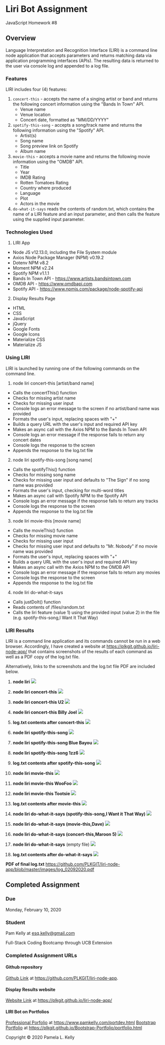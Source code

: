 # Liri Bot Assignment
JavaScript Homework #8

## Overview
Language Interpretation and Recognition Interface (LIRI) is a command line node application that accepts parameters and returns matching data via application programming interfaces (APIs).  The resulting data is returned to the user via console log and appended to a log file.

### Features
LIRI includes four (4) features:

   1. `concert-this` - accepts the name of a singing artist or band and returns the following concert information using the "Bands In Town" API.
      * Venue name
      * Venue location
      * Concert date, formatted as "MM/DD/YYYY"
   2. `spotify-this-song` - accepts a song/track name and returns the following information using the "Spotify" API.
      * Artist(s)
      * Song name
      * Song preview link on Spotify
      * Album name
   3. `movie-this` - accepts a movie name and returns the following movie information using the "OMDB" API.
      * Title
      * Year
      * IMDB Rating
      * Rotten Tomatoes Rating
      * Country where produced
      * Language
      * Plot
      * Actors in the movie
   4. `do-what-it-says` reads the contents of random.txt, which contains the name of a LIRI feature and an input parameter, and then calls the feature using the supplied input parameter.

### Technologies Used

1. LIRI App
  * Node JS v12.13.0, including the File System module
  * Axios Node Package Manager (NPM) v0.19.2
  * Dotenv NPM v8.2
  * Moment NPM v2.24
  * Spotify NPM v1.1.1
  * Bands In Town API - https://www.artists.bandsintown.com
  * OMDB API - https://www.omdbapi.com
  * Spotify API - https://www.npmjs.com/package/node-spotify-api

2. Display Results Page
  * HTML
  * CSS
  * JavaScript
  * jQuery
  * Google Fonts
  * Google Icons
  * Materialize CSS
  * Materialize JS

### Using LIRI

LIRI is launched by running one of the following commands on the command line.

1. node liri concert-this [artist/band name]
  * Calls the concertThis() function
  * Checks for missing artist name
  * Checks for missing user input
  * Console logs an error message to the screen if no artist/band name was provided
  * Formats the user's input, replacing spaces with "+"
  * Builds a query URL with the user's input and required API key
  * Makes an async call with the Axios NPM to the Bands In Town API
  * Console logs an error message if the response fails to return any concert dates
  * Console logs the response to the screen
  * Appends the response to the log.txt file 
2. node liri spotify-this-song [song name]
  * Calls the spotifyThis() function
  * Checks for missing song name
  * Checks for missing user input and defaults to "The Sign" if no song name was provided
  * Formats the user's input, checking for multi-word titles
  * Makes an async call with Spotify NPM to the Spotify API
  * Console logs an error message if the response fails to return any tracks
  * Console logs the response to the screen
  * Appends the response to the log.txt file
3. node liri movie-this [movie name]
  * Calls the movieThis() function
  * Checks for missing movie name
  * Checks for missing user input
  * Checks for missing user input and defaults to "Mr. Nobody" if no movie name was provided
  * Formats the user's input, replacing spaces with "+"
  * Builds a query URL with the user's input and required API key
  * Makes an async call with the Axios NPM to the OMDB API
  * Console logs an error message if the response fails to return any movies
  * Console logs the response to the screen
  * Appends the response to the log.txt file 
4. node liri do-what-it-says
  * Calls justDoIt() function
  * Reads contents of /files/random.txt
  * Calls the liri feature (value 1) using the provided input (value 2) in the file (e.g. spotify-this-song,I Want It That Way)

### LIRI Results

LIRI is a command line application and its commands cannot be run in a web browser.  Accordingly, I have created a website at https://plkgit.github.io/liri-node-app/ that contains screenshots of the results of each command as well as a PDF copy of the log.txt file.  

Alternatively, links to the screenshots and the log.txt file PDF are included below.

1. **node liri**
![](https://github.com/PLKGIT/liri-node-app/blob/master/images/01_liri_no_parameters.png)

2. **node liri concert-this**
![](https://github.com/PLKGIT/liri-node-app/blob/master/images/02_liri_concert-this_no_parameters.png)

3. **node liri concert-this U2**
![](https://github.com/PLKGIT/liri-node-app/blob/master/images/03_liri_concert-this_with_artist_no_results.png)

4. **node liri concert-this Billy Joel**
![](https://github.com/PLKGIT/liri-node-app/blob/master/images/04_liri_concert-this_with_artist.png)

5. **log.txt contents after concert-this**
![](https://github.com/PLKGIT/liri-node-app/blob/master/images/05_log_txt_file.png)

6. **node liri spotify-this-song**
![](https://github.com/PLKGIT/liri-node-app/blob/master/images/06_liri_spotify-this-song_no_parameters.png)

7. **node liri spotify-this-song Blue Bayou**
![](https://github.com/PLKGIT/liri-node-app/blob/master/images/07_liri_spotify-this-song_with_song.png)

8. **node liri spotify-this-song 1zz6**
![](https://github.com/PLKGIT/liri-node-app/blob/master/images/08_liri_spotify-this-song_with_song_no_results.png)

9. **log.txt contents after spotify-this-song**
![](https://github.com/PLKGIT/liri-node-app/blob/master/images/09_log_txt_file.png)

10. **node liri movie-this**
![](https://github.com/PLKGIT/liri-node-app/blob/master/images/10_liri_movie-this_no_parameters.png)

11. **node liri movie-this WooFoo**
![](https://github.com/PLKGIT/liri-node-app/blob/master/images/11_liri_movie-this_with_movie_no_results.png)

12. **node liri movie-this Tootsie**
![](https://github.com/PLKGIT/liri-node-app/blob/master/images/12_liri_movie-this_with_movie.png)

13. **log.txt contents after movie-this**
![](https://github.com/PLKGIT/liri-node-app/blob/master/images/13_log_txt_file.png)

14. **node liri do-what-it-says (spotify-this-song,I Want it That Way)**
![](https://github.com/PLKGIT/liri-node-app/blob/master/images/14_do_what_it_says_spotify-this-song.png)

15. **node liri do-what-it-says (movie-this,Dave)**
![](https://github.com/PLKGIT/liri-node-app/blob/master/images/15_do_what_it_says_movie-this.png)

16. **node liri do-what-it-says (concert-this,Maroon 5)**
![](https://github.com/PLKGIT/liri-node-app/blob/master/images/16_do_what_it_says_concert-this.png)

17. **node liri do-what-it-says** (empty file)
![](https://github.com/PLKGIT/liri-node-app/blob/master/images/17_do_what_it_says_bad_file.png)

18. **log.txt contents after do-what-it-says**
![](https://github.com/PLKGIT/liri-node-app/blob/master/images/18_log_txt_file.png)

**PDF of final log.txt**
https://github.com/PLKGIT/liri-node-app/blob/master/images/log_02092020.pdf

## Completed Assignment

### Due
Monday, February 10, 2020

### Student
Pam Kelly at [esq.kelly@gmail.com](mailto:esq.kelly@gmail.com)

Full-Stack Coding Bootcamp through UCB Extension

### Completed Assignment URLs
#### Github repository
[Github Link](https://github.com/PLKGIT/liri-node-app/) at https://github.com/PLKGIT/liri-node-app.
#### Display Results website
[Website Link](https://plkgit.github.io/liri-node-app/) at https://plkgit.github.io/liri-node-app/
#### LIRI Bot on Portfolios
[Professional Porfolio](https://www.pamkelly.com/portdev.html) at https://www.pamkelly.com/portdev.html
[Bootstrap Portfolio](https://plkgit.github.io/Bootstrap-Portfolio/portfolio.html) at https://plkgit.github.io/Bootstrap-Portfolio/portfolio.html


Copyright &copy; 2020 Pamela L. Kelly